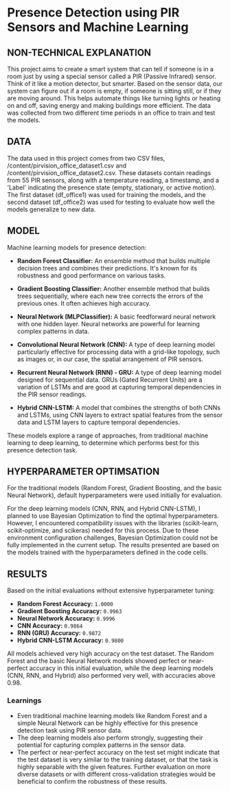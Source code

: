 # Presence Detection using PIR Sensors and Machine Learning


## NON-TECHNICAL EXPLANATION

This project aims to create a smart system that can tell if someone is in a room just by using a special sensor called a PIR (Passive Infrared) sensor. Think of it like a motion detector, but smarter. Based on the sensor data, our system can figure out if a room is empty, if someone is sitting still, or if they are moving around. This helps automate things like turning lights or heating on and off, saving energy and making buildings more efficient. The data was collected from two different time periods in an office to train and test the models.

## DATA
The data used in this project comes from two CSV files, /content/pirvision_office_dataset1.csv and /content/pirvision_office_dataset2.csv. These datasets contain readings from 55 PIR sensors, along with a temperature reading, a timestamp, and a 'Label' indicating the presence state (empty, stationary, or active motion). The first dataset (df_office1) was used for training the models, and the second dataset (df_office2) was used for testing to evaluate how well the models generalize to new data.

## MODEL 
Machine learning models for presence detection:

* **Random Forest Classifier:** An ensemble method that builds multiple decision trees and combines their predictions. It's known for its robustness and good performance on various tasks.

* **Gradient Boosting Classifier:** Another ensemble method that builds trees sequentially, where each new tree corrects the errors of the previous ones. It often achieves high accuracy.

* **Neural Network (MLPClassifier):** A basic feedforward neural network with one hidden layer. Neural networks are powerful for learning complex patterns in data.

* **Convolutional Neural Network (CNN):** A type of deep learning model particularly effective for processing data with a grid-like topology, such as images or, in our case, the spatial arrangement of PIR sensors.

* **Recurrent Neural Network (RNN) - GRU:** A type of deep learning model designed for sequential data. GRUs (Gated Recurrent Units) are a variation of LSTMs and are good at capturing temporal dependencies in the PIR sensor readings.

* **Hybrid CNN-LSTM:** A model that combines the strengths of both CNNs and LSTMs, using CNN layers to extract spatial features from the sensor data and LSTM layers to capture temporal dependencies.

These models explore a range of approaches, from traditional machine learning to deep learning, to determine which performs best for this presence detection task.

## HYPERPARAMETER OPTIMSATION
For the traditional models (Random Forest, Gradient Boosting, and the basic Neural Network), default hyperparameters were used initially for evaluation.

For the deep learning models (CNN, RNN, and Hybrid CNN-LSTM), I planned to use Bayesian Optimization to find the optimal hyperparameters. However, I encountered compatibility issues with the libraries (scikit-learn, scikit-optimize, and scikeras) needed for this process. Due to these environment configuration challenges, Bayesian Optimization could not be fully implemented in the current setup. The results presented are based on the models trained with the hyperparameters defined in the code cells.

## RESULTS
Based on the initial evaluations without extensive hyperparameter tuning:

* **Random Forest Accuracy:** `1.0000`
* **Gradient Boosting Accuracy:** `0.9963`
* **Neural Network Accuracy:** `0.9996`
* **CNN Accuracy:** `0.9864`
* **RNN (GRU) Accuracy:** `0.9872`
* **Hybrid CNN-LSTM Accuracy:** `0.9800`

All models achieved very high accuracy on the test dataset. The Random Forest and the basic Neural Network models showed perfect or near-perfect accuracy in this initial evaluation, while the deep learning models (CNN, RNN, and Hybrid) also performed very well, with accuracies above 0.98.

### Learnings

* Even traditional machine learning models like Random Forest and a simple Neural Network can be highly effective for this presence detection task using PIR sensor data.
* The deep learning models also perform strongly, suggesting their potential for capturing complex patterns in the sensor data.
* The perfect or near-perfect accuracy on the test set might indicate that the test dataset is very similar to the training dataset, or that the task is highly separable with the given features. Further evaluation on more diverse datasets or with different cross-validation strategies would be beneficial to confirm the robustness of these results.
